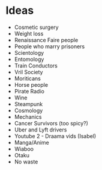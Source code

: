 Ideas
=======
* Cosmetic surgery 
* Weight loss
* Renaissance Faire people
* People who marry prisoners
* Scientology
* Entomology
* Train Conductors
* Vril Society
* Moriticans
* Horse people
* Pirate Radio
* Wine
* Steampunk
* Cosmology
* Mechanics
* Cancer Survivors (too spicy?)
* Uber and Lyft drivers
* Youtube 2 - Draama vids (Isabel)
* Manga/Anime
* Wiaboo
* Otaku
* No waste
